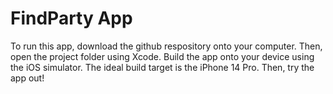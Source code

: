#  FindParty App

To run this app, download the github respository onto your computer. Then, open the project folder using Xcode. Build the app onto your device using the iOS simulator. The ideal build target is the iPhone 14 Pro. Then, try the app out!

